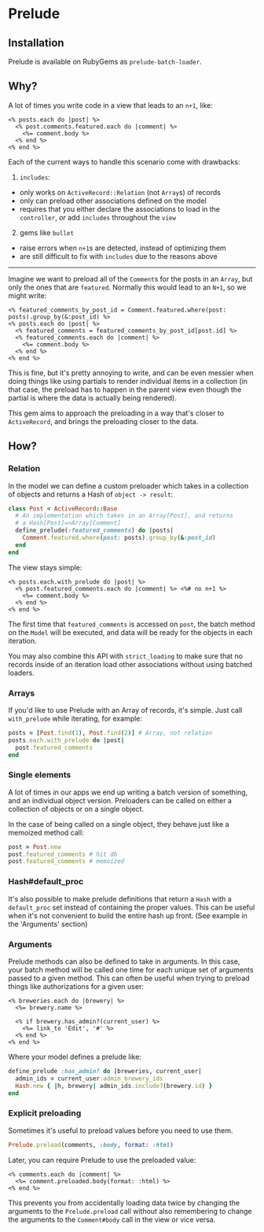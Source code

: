 # Prelude

## Installation

Prelude is available on RubyGems as `prelude-batch-loader`.

## Why?

A lot of times you write code in a view that leads to an `n+1`, like:

``` erb
<% posts.each do |post| %>
  <% post.comments.featured.each do |comment| %>
    <%= comment.body %>
  <% end %>
<% end %>
```

Each of the current ways to handle this scenario come with drawbacks:

1. `includes`:
  - only works on `ActiveRecord::Relation` (not `Array`s) of records
  - only can preload other associations defined on the model
  - requires that you either declare the associations to load in the `controller`, _or_ add `includes` throughout the `view`

2. gems like `bullet`
  - raise errors when `n+1`s are detected, instead of optimizing them
  - are still difficult to fix with `includes` due to the reasons above

---

Imagine we want to preload all of the `Comment`s for the posts in an `Array`,
but only the ones that are `featured`. Normally this would lead to an `N+1`,
so we might write:

``` erb
<% featured_comments_by_post_id = Comment.featured.where(post: posts).group_by(&:post_id) %>
<% posts.each do |post| %>
  <% featured_comments = featured_comments_by_post_id[post.id] %>
  <% featured_comments.each do |comment| %>
    <%= comment.body %>
  <% end %>
<% end %>
```

This is fine, but it's pretty annoying to write, and can be even messier when
doing things like using partials to render individual items in a collection (in
that case, the preload has to happen in the parent view even though the partial
is where the data is actually being rendered).

This gem aims to approach the preloading in a way that's closer to `ActiveRecord`,
and brings the preloading closer to the data.

## How?

### Relation

In the model we can define a custom preloader which takes in a collection of objects
and returns a Hash of `object -> result`:

``` ruby
class Post < ActiveRecord::Base
  # An implementation which takes in an Array[Post], and returns
  # a Hash[Post]=>Array[Comment]
  define_prelude(:featured_comments) do |posts|
    Comment.featured.where(post: posts).group_by(&:post_id)
  end
end
```

The view stays simple:

``` erb
<% posts.each.with_prelude do |post| %>
  <% post.featured_comments.each do |comment| %> <%# no n+1 %>
    <%= comment.body %>
  <% end %>
<% end %>
```

The first time that `featured_comments` is accessed on `post`, the batch method
on the `Model` will be executed, and data will be ready for the objects in each
iteration.

You may also combine this API with `strict_loading` to make sure that no records
inside of an iteration load other associations without using batched loaders.

### Arrays

If you'd like to use Prelude with an Array of records, it's simple. Just call
`with_prelude` while iterating, for example:

``` ruby
posts = [Post.find(1), Post.find(2)] # Array, not relation
posts.each.with_prelude do |post|
  post.featured_comments
end
```

### Single elements

A lot of times in our apps we end up writing a batch version of something, and
an individual object version. Preloaders can be called on either a collection
of objects or on a single object.

In the case of being called on a single object, they behave just like a
memoized method call:

``` ruby
post = Post.new
post.featured_comments # hit db
post.featured_comments # memoized
```

### Hash#default_proc

It's also possible to make prelude definitions that return a `Hash` with a
`default_proc` set instead of containing the proper values. This can be useful
when it's not convenient to build the entire hash up front. (See example in the
'Arguments' section)

### Arguments

Prelude methods can also be defined to take in arguments. In this case, your
batch method will be called one time for each unique set of arguments passed
to a given method. This can often be useful when trying to preload things
like authorizations for a given user:

``` erb
<% breweries.each do |brewery| %>
  <%= brewery.name %>

  <% if brewery.has_admin?(current_user) %>
    <%= link_to 'Edit', '#' %>
  <% end %>
<% end %>
```

Where your model defines a prelude like:

``` ruby
define_prelude :has_admin? do |breweries, current_user|
  admin_ids = current_user.admin_brewery_ids
  Hash.new { |h, brewery| admin_ids.include?(brewery.id) }
end
```

### Explicit preloading

Sometimes it's useful to preload values before you need to use them.

``` ruby
Prelude.preload(comments, :body, format: :html)
```

Later, you can require Prelude to use the preloaded value:

``` erb
<% comments.each do |comment| %>
  <%= comment.preloaded.body(format: :html) %>
<% end %>
```

This prevents you from accidentally loading data twice by changing the arguments
to the `Prelude.preload` call without also remembering to change the arguments
to the `Comment#body` call in the view or vice versa.
